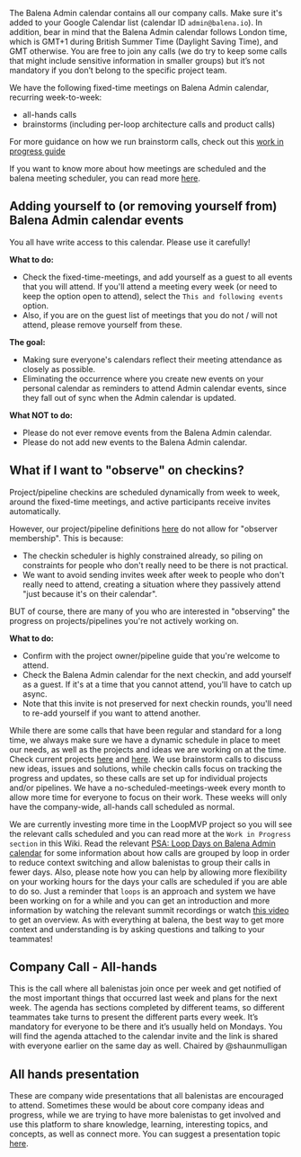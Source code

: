 The Balena Admin calendar contains all our company calls. Make sure it's added to your Google Calendar list (calendar ID `admin@balena.io`). In addition, bear in mind that the Balena Admin calendar follows London time, which is GMT+1 during British Summer Time (Daylight Saving Time), and GMT otherwise. You are free to join any calls (we do try to keep some calls that might include sensitive information in smaller groups) but it’s not mandatory if you don’t belong to the specific project team.

We have the following fixed-time meetings on Balena Admin calendar, recurring week-to-week:
* all-hands calls
* brainstorms (including per-loop architecture calls and product calls)

For more guidance on how we run brainstorm calls, check out this [work in progress guide](https://docs.google.com/document/d/1mHb-D2vJxufa8OZPU55V5WBIXuQ44MNL4fcXw52lEe8/edit#)

If you want to know more about how meetings are scheduled and the balena meeting scheduler, you can read more [here](https://github.com/balena-io/meeting-scheduler).


## Adding yourself to (or removing yourself from) Balena Admin calendar events

You all have write access to this calendar. Please use it carefully! 

**What to do:**
* Check the fixed-time-meetings, and add yourself as a guest to all events that you will attend. If you'll attend a meeting every week (or need to keep the option open to attend), select the `This and following events` option.
* Also, if you are on the guest list of meetings that you do not / will not attend, please remove yourself from these.

**The goal:**
* Making sure everyone's calendars reflect their meeting attendance as closely as possible.
* Eliminating the occurrence where you create new events on your personal calendar as reminders to attend Admin calendar events, since they fall out of sync when the Admin calendar is updated.

**What NOT to do:**
* Please do not ever remove events from the Balena Admin calendar.
* Please do not add new events to the Balena Admin calendar.


## What if I want to "observe" on checkins?

Project/pipeline checkins are scheduled dynamically from week to week, around the fixed-time meetings, and active participants receive invites automatically.

However, our project/pipeline definitions [here](https://docs.google.com/spreadsheets/d/1m1Ln8lfcMaUngbEsaQdbz1Dtts4e8HBj9XsMqBwTeXM/edit#gid=110615447) do not allow for "observer membership". This is because:
* The checkin scheduler is highly constrained already, so piling on constraints for people who don't really need to be there is not practical.
* We want to avoid sending invites week after week to people who don't really need to attend, creating a situation where they passively attend "just because it's on their calendar".

BUT of course, there are many of you who are interested in "observing" the progress on projects/pipelines you're not actively working on. 

**What to do:**
* Confirm with the project owner/pipeline guide that you're welcome to attend.
* Check the Balena Admin calendar for the next checkin, and add yourself as a guest. If it's at a time that you cannot attend, you'll have to catch up async.
* Note that this invite is not preserved for next checkin rounds, you'll need to re-add yourself if you want to attend another.


While there are some calls that have been regular and standard for a long time, we always make sure we have a dynamic schedule in place to meet our needs, as well as the projects and ideas we are working on at the time. Check current projects [here](https://docs.google.com/spreadsheets/d/1m1Ln8lfcMaUngbEsaQdbz1Dtts4e8HBj9XsMqBwTeXM/edit#gid=110615447) and [here](https://docs.google.com/spreadsheets/d/1m1Ln8lfcMaUngbEsaQdbz1Dtts4e8HBj9XsMqBwTeXM/edit#gid=180453935). We use brainstorm calls to discuss new ideas, issues and solutions, while checkin calls focus on tracking the progress and updates, so these calls are set up for individual projects and/or pipelines. We have a no-scheduled-meetings-week every month to allow more time for everyone to focus on their work. These weeks will only have the company-wide, all-hands call scheduled as normal. 

We are currently investing more time in the LoopMVP project so you will see the relevant calls scheduled and you can read more at the `Work in Progress section` in this Wiki. Read the relevant [PSA: Loop Days on Balena Admin calendar](https://www.flowdock.com/app/rulemotion/t-process/threads/8tOMC_buNSF3m-MkIamCubpp-Zg) for some information about how calls are grouped by loop in order to reduce context switching and allow balenistas to group their calls in fewer days. Also, please note how you can help by allowing more flexibility on your working hours for the days your calls are scheduled if you are able to do so. Just a reminder that `loops` is an approach and system we have been working on for a while and you can get an introduction and more information by watching the relevant summit recordings or watch [this video](https://drive.google.com/file/d/1xHaZredpmAN5Ewb8lro6LovkVLVjIDJE/view) to get an overview. As with everything at balena, the best way to get more context and understanding is by asking questions and talking to your teammates! 


## Company Call - All-hands
This is the call where all balenistas join once per week and get notified of the most important things that occurred last week and plans for the next week. The agenda has sections completed by different teams, so different teammates take turns to present the different parts every week. It’s mandatory for everyone to be there and it’s usually held on Mondays. You will find the agenda attached to the calendar invite and the link is shared with everyone earlier on the same day as well. Chaired by @shaunmulligan

## All hands presentation
These are company wide presentations that all balenistas are encouraged to attend. Sometimes these would be about core company ideas and progress, while we are trying to have more balenistas to get involved and use this platform to share knowledge, learning, interesting topics, and concepts, as well as connect more. You can suggest a presentation topic [here](https://docs.google.com/spreadsheets/d/1m1Ln8lfcMaUngbEsaQdbz1Dtts4e8HBj9XsMqBwTeXM/edit#gid=1571426752).
